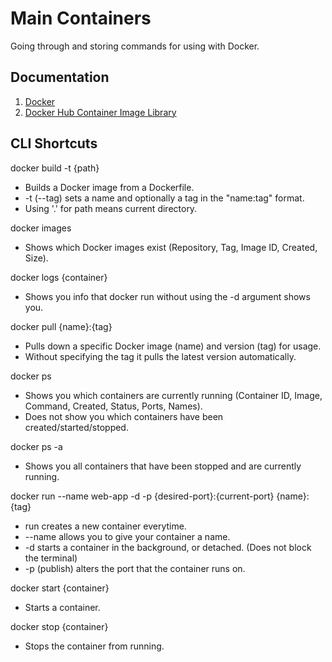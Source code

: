# Main Containers

Going through and storing commands for using with Docker.

## Documentation
  1. [Docker](https://docs.docker.com/get-started/)
  2. [Docker Hub Container Image Library](https://hub.docker.com/)

## CLI Shortcuts

docker build -t {path}
  - Builds a Docker image from a Dockerfile.
  - -t (--tag) sets a name and optionally a tag in the "name:tag" format.
  - Using '.' for path means current directory.

docker images 
  - Shows which Docker images exist (Repository, Tag, Image ID, Created, Size).
  
docker logs {container} 
  - Shows you info that docker run without using the -d argument shows you.

docker pull {name}:{tag} 
  - Pulls down a specific Docker image (name) and version (tag) for usage.
  - Without specifying the tag it pulls the latest version automatically.

docker ps 
  - Shows you which containers are currently running (Container ID, Image, Command, Created, Status, Ports, Names).
  - Does not show you which containers have been created/started/stopped.

docker ps -a
  - Shows you all containers that have been stopped and are currently running.

docker run --name web-app -d -p {desired-port}:{current-port} {name}:{tag}
  - run creates a new container everytime.
  - --name allows you to give your container a name.
  - -d starts a container in the background, or detached. (Does not block the terminal)
  - -p (publish) alters the port that the container runs on.

docker start {container}
  - Starts a container.

docker stop {container} 
  - Stops the container from running.